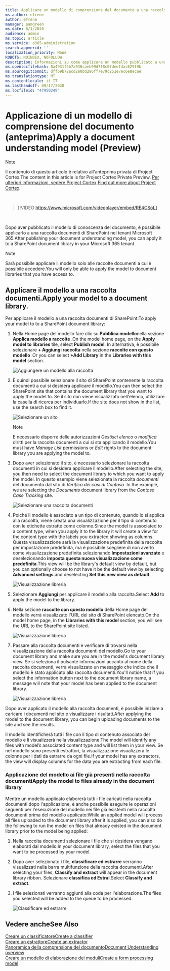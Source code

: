 ```yaml
---
title: Applicare un modello di comprensione del documento a una raccolta documenti (anteprima)
ms.author: efrene
author: efrene
manager: pamgreen
ms.date: 8/1/2020
audience: admin
ms.topic: article
ms.service: o365-administration
search.appverid: ''
localization_priority: None
ROBOTS: NOINDEX, NOFOLLOW
description: Informazioni su come applicare un modello pubblicato a una raccolta documenti di SharePoint.
ms.openlocfilehash: 8a4931f4b7a936caeb99d7f8c07deefdac62919b
ms.sourcegitcommit: dffb9b72acd2e0bd286ff7e79c251e7ec6e8ecae
ms.translationtype: MT
ms.contentlocale: it-IT
ms.lasthandoff: 09/17/2020
ms.locfileid: "47950249"
---
```

# <a name="apply-a-document-understanding-model-preview"></a><span data-ttu-id="dcda0-103">Applicazione di un modello di comprensione del documento (anteprima)</span><span class="sxs-lookup"><span data-stu-id="dcda0-103">Apply a document understanding model (Preview)</span></span>

> [!Note] 
> <span data-ttu-id="dcda0-104">Il contenuto di questo articolo è relativo all'anteprima privata di Project Cortex.</span><span class="sxs-lookup"><span data-stu-id="dcda0-104">The content in this article is for Project Cortex Private Preview.</span></span> <span data-ttu-id="dcda0-105">[Per ulteriori informazioni, vedere Project Cortex](https://aka.ms/projectcortex).</span><span class="sxs-lookup"><span data-stu-id="dcda0-105">[Find out more about Project Cortex](https://aka.ms/projectcortex).</span></span>

</br>

> [!VIDEO https://www.microsoft.com/videoplayer/embed/RE4CSoL]

</br>

<span data-ttu-id="dcda0-106">Dopo aver pubblicato il modello di conoscenza del documento, è possibile applicarlo a una raccolta documenti di SharePoint nel tenant Microsoft 365.</span><span class="sxs-lookup"><span data-stu-id="dcda0-106">After publishing your document understanding model, you can apply it to a SharePoint document library in your Microsoft 365 tenant.</span></span>

> [!Note]
> <span data-ttu-id="dcda0-107">Sarà possibile applicare il modello solo alle raccolte documenti a cui è possibile accedere.</span><span class="sxs-lookup"><span data-stu-id="dcda0-107">You will only be able to apply the model to document libraries that you have access to.</span></span>


## <a name="apply-your-model-to-a-document-library"></a><span data-ttu-id="dcda0-108">Applicare il modello a una raccolta documenti.</span><span class="sxs-lookup"><span data-stu-id="dcda0-108">Apply your model to a document library.</span></span>

<span data-ttu-id="dcda0-109">Per applicare il modello a una raccolta documenti di SharePoint:</span><span class="sxs-lookup"><span data-stu-id="dcda0-109">To apply your model to to a SharePoint document library:</span></span>

1. <span data-ttu-id="dcda0-110">Nella Home page del modello fare clic su **Pubblica modello**nella sezione **Applica modello a raccolte** .</span><span class="sxs-lookup"><span data-stu-id="dcda0-110">On the model home page, on the **Apply model to libraries** tile, select **Publish model**.</span></span> <span data-ttu-id="dcda0-111">In alternativa, è possibile selezionare  **+ Aggiungi raccolta** nella sezione **raccolte con questo modello** .</span><span class="sxs-lookup"><span data-stu-id="dcda0-111">Or you can  select  **+Add Library** in the **Libraries with this model** section.</span></span> </br>

    ![Aggiungere un modello alla raccolta](../media/content-understanding/apply-to-library.png)</br>

2. <span data-ttu-id="dcda0-113">È quindi possibile selezionare il sito di SharePoint contenente la raccolta documenti a cui si desidera applicare il modello.</span><span class="sxs-lookup"><span data-stu-id="dcda0-113">You can then select the SharePoint site that contains the document library that you want to apply the model to.</span></span> <span data-ttu-id="dcda0-114">Se il sito non viene visualizzato nell'elenco, utilizzare la casella di ricerca per individuarlo.</span><span class="sxs-lookup"><span data-stu-id="dcda0-114">If the site does not show in the list, use the search box to find it.</span></span></br>

    ![Selezionare un sito](../media/content-understanding/site-search.png)</br>

    > [!Note]
    > <span data-ttu-id="dcda0-116">È necessario disporre delle autorizzazioni *Gestisci elenco* o *modifica* diritti per la raccolta documenti a cui si sta applicando il modello.</span><span class="sxs-lookup"><span data-stu-id="dcda0-116">You must have *Manage List* permissions or *Edit* rights to the document library you are applying the model to.</span></span></br>

3. <span data-ttu-id="dcda0-117">Dopo aver selezionato il sito, è necessario selezionare la raccolta documenti in cui si desidera applicare il modello.</span><span class="sxs-lookup"><span data-stu-id="dcda0-117">After selecting the site, you then need to select the document library to which you want to apply the model.</span></span> <span data-ttu-id="dcda0-118">In questo esempio viene selezionata la raccolta *documenti* del documento dal sito di *Verifica dei casi di Contoso* .</span><span class="sxs-lookup"><span data-stu-id="dcda0-118">In the example, we are selecting the *Documents* document library from the *Contoso Case Tracking* site.</span></span></br>

    ![Selezionare una raccolta documenti](../media/content-understanding/select-doc-library.png)</br>

4. <span data-ttu-id="dcda0-120">Poiché il modello è associato a un tipo di contenuto, quando lo si applica alla raccolta, viene creata una visualizzazione per il tipo di contenuto con le etichette estratte come colonne.</span><span class="sxs-lookup"><span data-stu-id="dcda0-120">Since the model is associated to a content type, when you apply it to the library it will create a view for the content type with the labels you extracted showing as columns.</span></span> <span data-ttu-id="dcda0-121">Questa visualizzazione sarà la visualizzazione predefinita della raccolta per impostazione predefinita, ma è possibile scegliere di non averlo come visualizzazione predefinita selezionando **Impostazioni avanzate** e deselezionando **imposta questa nuova visualizzazione come predefinita**.</span><span class="sxs-lookup"><span data-stu-id="dcda0-121">This view will be the library's default view by default, but you can optionally choose to not have it be the default view by selecting **Advanced settings** and deselecting **Set this new view as default**.</span></span></br>

    ![Visualizzazione libreria](../media/content-understanding/library-view.png)</br>

5. <span data-ttu-id="dcda0-123">Selezionare **Aggiungi** per applicare il modello alla raccolta.</span><span class="sxs-lookup"><span data-stu-id="dcda0-123">Select **Add** to apply the model to the library.</span></span> 
6. <span data-ttu-id="dcda0-124">Nella sezione **raccolte con questo modello** della Home page del modello verrà visualizzato l'URL del sito di SharePoint elencato.</span><span class="sxs-lookup"><span data-stu-id="dcda0-124">On the model home page, in the **Libraries with this model** section, you will see the URL to the SharePoint site listed.</span></span></br>

    ![Visualizzazione libreria](../media/content-understanding/selected-library.png)</br>

7. <span data-ttu-id="dcda0-126">Passare alla raccolta documenti e verificare di trovarsi nella visualizzazione della raccolta documenti del modello.</span><span class="sxs-lookup"><span data-stu-id="dcda0-126">Go to your document library and make sure you are in the model's document library view.</span></span> <span data-ttu-id="dcda0-127">Se si seleziona il pulsante informazioni accanto al nome della raccolta documenti, verrà visualizzato un messaggio che indica che il modello è stato applicato alla raccolta documenti.</span><span class="sxs-lookup"><span data-stu-id="dcda0-127">You'll notice that if you select the information button next to the document library name, a message will note that your model has been applied to the document library.</span></span>

    ![Visualizzazione libreria](../media/content-understanding/info-du.png)</br> 


<span data-ttu-id="dcda0-129">Dopo aver applicato il modello alla raccolta documenti, è possibile iniziare a caricare i documenti nel sito e visualizzare i risultati.</span><span class="sxs-lookup"><span data-stu-id="dcda0-129">After applying the model to the document library, you can begin uploading documents to the site and see the results.</span></span>

<span data-ttu-id="dcda0-130">Il modello identificherà tutti i file con il tipo di contenuto associato del modello e li visualizzerà nella visualizzazione.</span><span class="sxs-lookup"><span data-stu-id="dcda0-130">The model will identify any files with model’s associated content type and will list them in your view.</span></span> <span data-ttu-id="dcda0-131">Se nel modello sono presenti estrattori, la visualizzazione visualizzerà le colonne per i dati da estrarre da ogni file.</span><span class="sxs-lookup"><span data-stu-id="dcda0-131">If your model has any extractors, the view will display columns for the data you are extracting from each file.</span></span>

### <a name="apply-the-model-to-files-already-in-the-document-library"></a><span data-ttu-id="dcda0-132">Applicazione del modello ai file già presenti nella raccolta documenti</span><span class="sxs-lookup"><span data-stu-id="dcda0-132">Apply the model to files already in the document library</span></span>

<span data-ttu-id="dcda0-133">Mentre un modello applicato elaborerà tutti i file caricati nella raccolta documenti dopo l'applicazione, è anche possibile eseguire le operazioni seguenti per l'esecuzione del modello nei file già esistenti nella raccolta documenti prima del modello applicato:</span><span class="sxs-lookup"><span data-stu-id="dcda0-133">While an applied model will process all files uploaded to the document library after it is applied, you can also do the following to run the model on files that already existed in the document library prior to the model being applied:</span></span>

1. <span data-ttu-id="dcda0-134">Nella raccolta documenti selezionare i file che si desidera vengano elaborati dal modello.</span><span class="sxs-lookup"><span data-stu-id="dcda0-134">In your document library, select the files that you want to be processed by your model.</span></span>
2. <span data-ttu-id="dcda0-135">Dopo aver selezionato i file, **classificare ed estrarre** verranno visualizzati nella barra multifunzione della raccolta documenti.</span><span class="sxs-lookup"><span data-stu-id="dcda0-135">After selecting your files, **Classify and extract** will appear in the document library ribbon.</span></span> <span data-ttu-id="dcda0-136">Selezionare **classifica ed Estrai**.</span><span class="sxs-lookup"><span data-stu-id="dcda0-136">Select **Classify and extract**.</span></span>
3. <span data-ttu-id="dcda0-137">I file selezionati verranno aggiunti alla coda per l'elaborazione.</span><span class="sxs-lookup"><span data-stu-id="dcda0-137">The files you selected will be added to the queue to be processed.</span></span>

      ![Classificare ed estrarre](../media/content-understanding/extract-classify.png)</br> 





## <a name="see-also"></a><span data-ttu-id="dcda0-139">Vedere anche</span><span class="sxs-lookup"><span data-stu-id="dcda0-139">See Also</span></span>
[<span data-ttu-id="dcda0-140">Creare un classificatore</span><span class="sxs-lookup"><span data-stu-id="dcda0-140">Create a classifier</span></span>](create-a-classifier.md)</br>
[<span data-ttu-id="dcda0-141">Creare un estrattore</span><span class="sxs-lookup"><span data-stu-id="dcda0-141">Create an extractor</span></span>](create-an-extractor.md)</br>
[<span data-ttu-id="dcda0-142">Panoramica della comprensione del documento</span><span class="sxs-lookup"><span data-stu-id="dcda0-142">Document Understanding overview</span></span>](document-understanding-overview.md)</br>
[<span data-ttu-id="dcda0-143">Creare un modello di elaborazione dei moduli</span><span class="sxs-lookup"><span data-stu-id="dcda0-143">Create a form processing model</span></span>](create-a-form-processing-model.md)  




